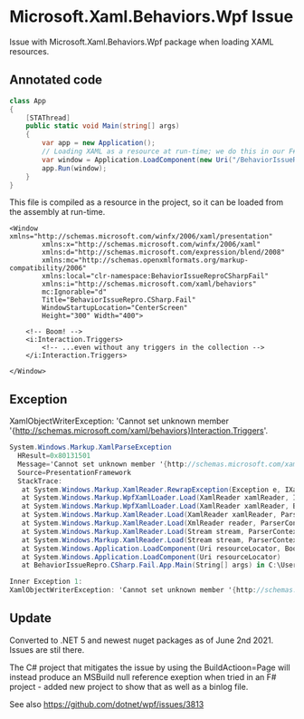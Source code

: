 # Microsoft.Xaml.Behaviors.Wpf Issue

Issue with Microsoft.Xaml.Behaviors.Wpf package when loading XAML resources.

## Annotated code

```csharp
class App
{
    [STAThread]
    public static void Main(string[] args)
    {
        var app = new Application();
        // Loading XAML as a resource at run-time; we do this in our F# WPF application as well. Trying to port to .NET Core 3.0.
        var window = Application.LoadComponent(new Uri("/BehaviorIssueRepro.CSharp.Fail;component/Start.xaml", UriKind.Relative)) as Window;
        app.Run(window);
    }
}
```

This file is compiled as a resource in the project, so it can be loaded from the assembly at run-time.

```xaml
<Window xmlns="http://schemas.microsoft.com/winfx/2006/xaml/presentation"
        xmlns:x="http://schemas.microsoft.com/winfx/2006/xaml"
        xmlns:d="http://schemas.microsoft.com/expression/blend/2008"
        xmlns:mc="http://schemas.openxmlformats.org/markup-compatibility/2006"
        xmlns:local="clr-namespace:BehaviorIssueReproCSharpFail"
        xmlns:i="http://schemas.microsoft.com/xaml/behaviors"
        mc:Ignorable="d"
        Title="BehaviorIssueRepro.CSharp.Fail" 
        WindowStartupLocation="CenterScreen"
        Height="300" Width="400">
        
    <!-- Boom! -->
    <i:Interaction.Triggers>
        <!-- ...even without any triggers in the collection -->
    </i:Interaction.Triggers>
    
</Window>
```

## Exception

XamlObjectWriterException: 'Cannot set unknown member '{http://schemas.microsoft.com/xaml/behaviors}Interaction.Triggers'.

```csharp
System.Windows.Markup.XamlParseException
  HResult=0x80131501
  Message='Cannot set unknown member '{http://schemas.microsoft.com/xaml/behaviors}Interaction.Triggers'.' Line number '11' and line position '6'.
  Source=PresentationFramework
  StackTrace:
   at System.Windows.Markup.XamlReader.RewrapException(Exception e, IXamlLineInfo lineInfo, Uri baseUri)
   at System.Windows.Markup.WpfXamlLoader.Load(XamlReader xamlReader, IXamlObjectWriterFactory writerFactory, Boolean skipJournaledProperties, Object rootObject, XamlObjectWriterSettings settings, Uri baseUri)
   at System.Windows.Markup.WpfXamlLoader.Load(XamlReader xamlReader, Boolean skipJournaledProperties, Uri baseUri)
   at System.Windows.Markup.XamlReader.Load(XamlReader xamlReader, ParserContext parserContext)
   at System.Windows.Markup.XamlReader.Load(XmlReader reader, ParserContext parserContext, XamlParseMode parseMode, Boolean useRestrictiveXamlReader)
   at System.Windows.Markup.XamlReader.Load(Stream stream, ParserContext parserContext, Boolean useRestrictiveXamlReader)
   at System.Windows.Markup.XamlReader.Load(Stream stream, ParserContext parserContext)
   at System.Windows.Application.LoadComponent(Uri resourceLocator, Boolean bSkipJournaledProperties)
   at System.Windows.Application.LoadComponent(Uri resourceLocator)
   at BehaviorIssueRepro.CSharp.Fail.App.Main(String[] args) in C:\Users\foo\issue-microsoft-xaml-behaviors-wpf\src\BehaviorIssueRepro.CSharp.Fail\App.cs:line 12

Inner Exception 1:
XamlObjectWriterException: 'Cannot set unknown member '{http://schemas.microsoft.com/xaml/behaviors}Interaction.Triggers'.' Line number '11' and line position '6'.
```

## Update

Converted to .NET 5 and newest nuget packages as of June 2nd 2021. Issues are stil there.

The C# project that mitigates the issue by using the BuildActioon=Page will instead produce an MSBuild null reference exeption when tried in an F# project - added new project to show that as well as a binlog file.

See also https://github.com/dotnet/wpf/issues/3813
